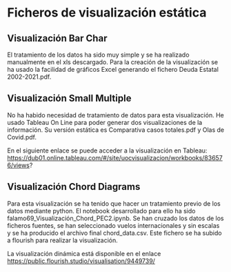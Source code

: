 # Ficheros de visualización estática

## Visualización Bar Char
El tratamiento de los datos ha sido muy simple y se ha realizado manualmente en el xls descargado. Para la creación de la visualización se ha usado la facilidad de gráficos Excel generando el fichero Deuda Estatal 2002-2021.pdf.

## Visualización Small Multiple
No ha habido necesidad de tratamiento de datos para esta visualización. He usado Tableau On Line para poder generar dos visualizaciones de la información. Su versión estática es Comparativa casos totales.pdf y Olas de Covid.pdf.

En el siguiente enlace se puede acceder a la visualización en Tableau: https://dub01.online.tableau.com/#/site/uocvisualizacion/workbooks/836576/views?

## Visualización Chord Diagrams
Para esta visualización se ha tenido que hacer un tratamiento previo de los datos mediante python. El notebook desarrollado para ello ha sido falamo69_Visualización_Chord_PEC2.ipynb. Se han cruzado los datos de los ficheros fuentes, se han seleccionado vuelos internacionales y sin escalas y se ha producido el archivo final chord_data.csv. Este fichero se ha subido a flourish para realizar la visualización.

La visualización dinámica está disponible en el enlace https://public.flourish.studio/visualisation/9449739/
